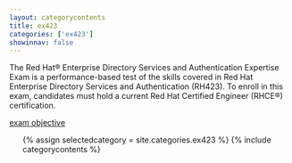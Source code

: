 ```yaml
---
layout: categorycontents
title: ex423
categories: ['ex423']
showinnav: false
---
```


<div id="home">
  <p>
   The Red Hat® Enterprise Directory Services and Authentication Expertise Exam is a performance-based test of the skills covered in Red Hat Enterprise Directory Services and Authentication (RH423). To enroll in this exam, candidates must hold a current Red Hat Certified Engineer (RHCE®) certification.
  </p><p>
   <a href="http://www.redhat.com/training/courses/ex423/examobjective">exam objective</a>
  </p>
  <ul class="posts">
   {% assign selectedcategory = site.categories.ex423 %}
   {% include categorycontents %}
  </ul>
</div>
